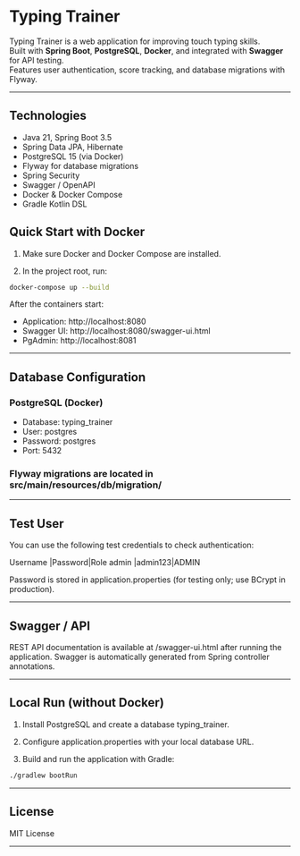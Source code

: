 # Typing Trainer

Typing Trainer is a web application for improving touch typing skills.  
Built with **Spring Boot**, **PostgreSQL**, **Docker**, and integrated with **Swagger** for API testing.  
Features user authentication, score tracking, and database migrations with Flyway.

---

## Technologies

- Java 21, Spring Boot 3.5
- Spring Data JPA, Hibernate
- PostgreSQL 15 (via Docker)
- Flyway for database migrations
- Spring Security
- Swagger / OpenAPI
- Docker & Docker Compose
- Gradle Kotlin DSL

## Quick Start with Docker

1. Make sure Docker and Docker Compose are installed.

2. In the project root, run:

```bash
docker-compose up --build
```

After the containers start:

- Application: http://localhost:8080
- Swagger UI: http://localhost:8080/swagger-ui.html
- PgAdmin: http://localhost:8081

---

## Database Configuration

### PostgreSQL (Docker)

- Database: typing_trainer
- User: postgres
- Password: postgres
- Port: 5432

### Flyway migrations are located in src/main/resources/db/migration/

---

## Test User

You can use the following test credentials to check authentication:

Username |Password|Role
admin	 |admin123|ADMIN

Password is stored in application.properties (for testing only; use BCrypt in production).

---

## Swagger / API

REST API documentation is available at /swagger-ui.html after running the application.
Swagger is automatically generated from Spring controller annotations.

---

## Local Run (without Docker)

1. Install PostgreSQL and create a database typing_trainer.

2. Configure application.properties with your local database URL.

3. Build and run the application with Gradle:
```bash
./gradlew bootRun
```

---

## License

MIT License

---
